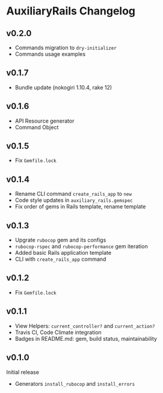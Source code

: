 # AuxiliaryRails Changelog

## v0.2.0

* Commands migration to `dry-initializer`
* Commands usage examples

## v0.1.7

* Bundle update (nokogiri 1.10.4, rake 12)

## v0.1.6

* API Resource generator
* Command Object

## v0.1.5

* Fix `Gemfile.lock`

## v0.1.4

* Rename CLI command `create_rails_app` to `new`
* Code style updates in `auxiliary_rails.gemspec`
* Fix order of gems in Rails template, rename template

## v0.1.3

* Upgrate `rubocop` gem and its configs
* `rubocop-rspec` and `rubocop-performance` gem iteration
* Added basic Rails application template
* CLI with `create_rails_app` command

## v0.1.2

* Fix `Gemfile.lock`

## v0.1.1

* View Helpers: `current_controller?` and `current_action?`
* Travis CI, Code Climate integration
* Badges in README.md: gem, build status, maintainability

## v0.1.0

Initial release

* Generators `install_rubocop` and `install_errors`
